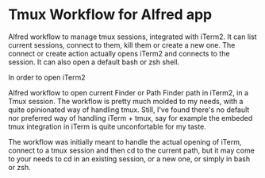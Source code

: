 # Tmux Workflow for Alfred app

Alfred workflow to manage tmux sessions, integrated with iTerm2. It can list current sessions, connect to them, kill them
or create a new one. The connect or create action actually opens iTerm2 and connects to the session. It can also open
a default bash or zsh shell.

In order to open iTerm2


Alfred workflow to open current Finder or Path Finder path in iTerm2, in a Tmux session. The workflow is pretty much molded
to my needs, with a quite opinionated way of handling tmux. Still, I've found there's no default nor preferred way of
handling iTerm + tmux, say for example the embeded tmux integration in iTerm is quite unconfortable for my taste.

The workflow was initially meant to handle the actual opening of iTerm, connect to a tmux session and then cd to the
current path, but it may come to your needs to cd in an existing session, or a new one, or simply in bash or zsh.